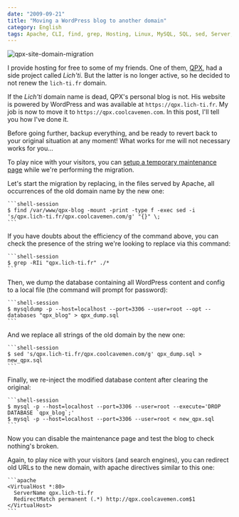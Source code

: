 ```yaml
---
date: "2009-09-21"
title: "Moving a WordPress blog to another domain"
category: English
tags: Apache, CLI, find, grep, Hosting, Linux, MySQL, SQL, sed, Server, WordPress, Regular expression
---
```


![qpx-site-domain-migration](/uploads/2009/qpx-site-domain-migration.png)

I provide hosting for free to some of my friends. One of them,
[QPX](https://wqpx.wordpress.com/), had a side project called *Lich'ti*. But
the latter is no longer active, so he decided to not renew the `lich-ti.fr`
domain.

If the *Lich'ti* domain name is dead, QPX's personal blog is not. His website
is powered by WordPress and was available at `https://qpx.lich-ti.fr`. My job
is now to move it to `https://qpx.coolcavemen.com`. In this post, I'll tell you
how I've done it.

Before going further, backup everything, and be ready to revert back to your
original situation at any moment! What works for me will not necessary works
for you...

To play nice with your visitors, you can
[setup a temporary maintenance page](https://www.milienzo.com/2007/05/16/how-to-display-a-maintenance-page-whilst-upgrading-wordpress/)
while we're performing the migration.

Let's start the migration by replacing, in the files served by Apache, all
occurrences of the old domain name by the new one:

    ```shell-session
    $ find /var/www/qpx-blog -mount -print -type f -exec sed -i 's/qpx.lich-ti.fr/qpx.coolcavemen.com/g' "{}" \;
    ```

If you have doubts about the efficiency of the command above, you can check the
presence of the string we're looking to replace via this command:

    ```shell-session
    $ grep -RIi "qpx.lich-ti.fr" ./*
    ```

Then, we dump the database containing all WordPress content and config to a
local file (the command will prompt for password):

    ```shell-session
    $ mysqldump -p --host=localhost --port=3306 --user=root --opt --databases "qpx_blog" > qpx_dump.sql
    ```

And we replace all strings of the old domain by the new one:

    ```shell-session
    $ sed 's/qpx.lich-ti.fr/qpx.coolcavemen.com/g' qpx_dump.sql > new_qpx.sql
    ```

Finally, we re-inject the modified database content after clearing the
original:

    ```shell-session
    $ mysql -p --host=localhost --port=3306 --user=root --execute='DROP DATABASE `qpx_blog`;'
    $ mysql -p --host=localhost --port=3306 --user=root < new_qpx.sql
    ```

Now you can disable the maintenance page and test the blog to check nothing's
broken.

Again, to play nice with your visitors (and search engines), you can redirect
old URLs to the new domain, with apache directives similar to this one:

    ```apache
    <VirtualHost *:80>
      ServerName qpx.lich-ti.fr
      RedirectMatch permanent (.*) http://qpx.coolcavemen.com$1
    </VirtualHost>
    ```

